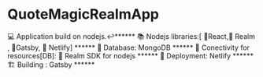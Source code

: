 # QuoteMagicRealmApp
💻 Application build on nodejs.↩******
📚 Nodejs libraries:[ 📗React,📙 Realm , 📘Gatsby, 📔 Netlify] ******
🏪 Database: MongoDB ******
🔌 Conectivity for resources[DB]: 📙 Realm SDK for nodejs ******
🔼 Deployment: Netlify ******
🏗 Building : Gatsby ******
